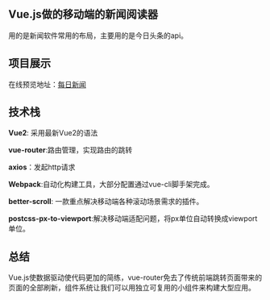## Vue.js做的移动端的新闻阅读器

用的是新闻软件常用的布局，主要用的是今日头条的api。

## 项目展示

在线预览地址：[每日新闻](https://clinkznews.vercel.app/#/home)

## 技术栈

**Vue2**: 采用最新Vue2的语法

**vue-router**:路由管理，实现路由的跳转

**axios**：发起http请求

**Webpack**:自动化构建工具，大部分配置通过vue-cli脚手架完成。

**better-scroll**: 一款重点解决移动端各种滚动场景需求的插件。

**postcss-px-to-viewport**:解决移动端适配问题，将px单位自动转换成viewport单位。

## 总结

Vue.js使数据驱动使代码更加的简练，vue-router免去了传统前端跳转页面带来的页面的全部刷新，组件系统让我们可以用独立可复用的小组件来构建大型应用。
